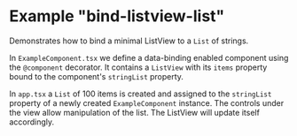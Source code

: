 # Example "bind-listview-list"

Demonstrates how to bind a minimal ListView to a `List` of strings.

In `ExampleComponent.tsx` we define a data-binding enabled component using the `@component` decorator. It contains a `ListView` with its `items` property bound to the component's `stringList` property.

In `app.tsx` a `List` of 100 items is created and assigned to the `stringList` property of a newly created `ExampleComponent` instance. The controls under the view allow manipulation of the list. The ListView will update itself accordingly.